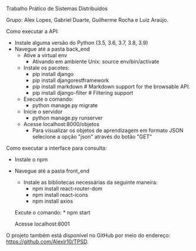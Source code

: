 Trabalho Prático de Sistemas Distribuídos

Grupo: Alex Lopes, Gabriel Duarte, Guilherme Rocha e Luiz Araújo.

Como executar a API:

* Instale alguma versão do Python (3.5, 3.6, 3.7, 3.8, 3.9)
* Navegue até a pasta back_end
    * Ative a virtual env
        * Ativando em ambiente Unix: source env/bin/activate
    * Instale os pacotes:
        * pip install django
        * pip install djangorestframework
        * pip install markdown       # Markdown support for the browsable API.
        * pip install django-filter  # Filtering support
    * Execute o comando:
        * python manage.py migrate
    * Inicie o servidor
        * python manage.py runserver
    * Acesse localhost:8000/objetos
        * Para visualizar os objetos de aprendizagem em formato JSON selecione a opção "json" através do botão "GET"


Como executar a interface para consulta:

* Instale o npm
* Navegue até a pasta front_end
    * Instale as bibliotecas necessárias da seguinte maneira:
        * npm install react-router-dom
        * npm install react-icons
        * npm install axios

    Excute o comando:
        * npm start

    Acesse localhost:8001
        

O projeto também está disponível no GitHub por meio do endereço: https://github.com/Alexlr10/TPSD.
